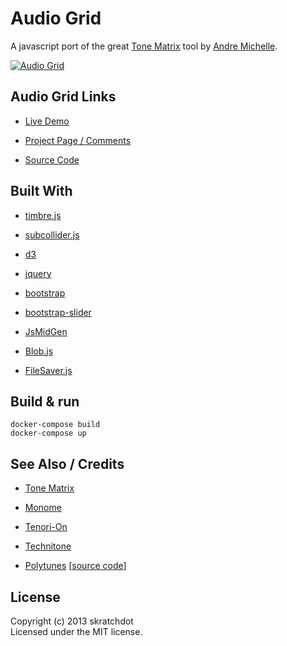 # Audio Grid

A javascript port of the great [Tone Matrix](http://tonematrix.audiotool.com/)
tool by [Andre Michelle](http://andre-michelle.com/).


[![Audio Grid][2]][1]

  [1]: http://projects.skratchdot.com/audio-grid/index.html
  [2]: http://projects.skratchdot.com/audio-grid/img/preview.jpg


## Audio Grid Links

- [Live Demo](http://projects.skratchdot.com/audio-grid/index.html)

- [Project Page / Comments](http://skratchdot.com/projects/audio-grid/)

- [Source Code](https://github.com/skratchdot/audio-grid/)


## Built With

- [timbre.js](http://mohayonao.github.io/timbre.js/)

- [subcollider.js](https://github.com/mohayonao/subcollider)

- [d3](http://d3js.org/)

- [jquery](http://jquery.com/)

- [bootstrap](http://twitter.github.com/bootstrap/)

- [bootstrap-slider](http://www.eyecon.ro/bootstrap-slider/)

- [JsMidGen](https://github.com/dingram/jsmidgen)

- [Blob.js](https://github.com/eligrey/Blob.js)

- [FileSaver.js](https://github.com/eligrey/FileSaver.js)

## Build & run

```
docker-compose build
docker-compose up
```

## See Also / Credits

- [Tone Matrix](http://tonematrix.audiotool.com/)

- [Monome](http://monome.org/)

- [Tenori-On](http://en.wikipedia.org/wiki/Tenori-on)

- [Technitone](http://technitone.com/)

- [Polytunes](http://polytun.es/) [[source code](https://github.com/iwazaru/polytunes)]


## License

Copyright (c) 2013 skratchdot  
Licensed under the MIT license.
